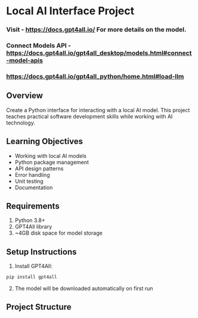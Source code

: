 # Local AI Interface Project

### Visit - https://docs.gpt4all.io/ For more details on the model.
### Connect Models API - https://docs.gpt4all.io/gpt4all_desktop/models.html#connect-model-apis
### https://docs.gpt4all.io/gpt4all_python/home.html#load-llm

## Overview
Create a Python interface for interacting with a local AI model. This project teaches practical software development skills while working with AI technology.

## Learning Objectives
- Working with local AI models
- Python package management
- API design patterns
- Error handling
- Unit testing
- Documentation

## Requirements
1. Python 3.8+
2. GPT4All library
3. ~4GB disk space for model storage

## Setup Instructions
1. Install GPT4All:
```bash
pip install gpt4all
```

2. The model will be downloaded automatically on first run

## Project Structure 